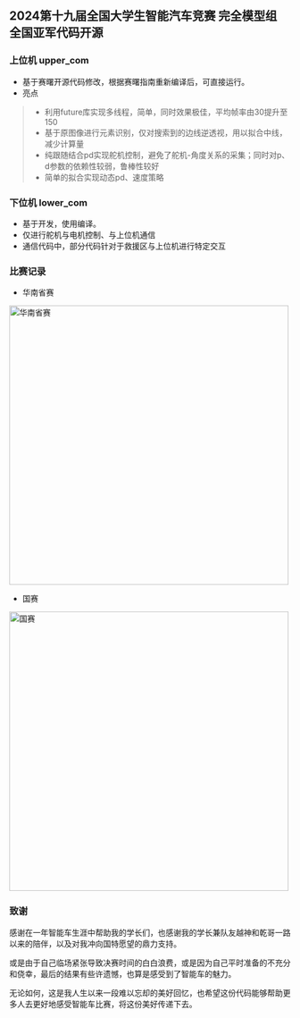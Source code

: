 ## 2024第十九届全国大学生智能汽车竞赛 完全模型组 全国亚军代码开源

### 上位机 upper_com

* 基于赛曙开源代码修改，根据赛曙指南重新编译后，可直接运行。
* 亮点

> * 利用future库实现多线程，简单，同时效果极佳，平均帧率由30提升至150
> * 基于原图像进行元素识别，仅对搜索到的边线逆透视，用以拟合中线，减少计算量
> * 纯跟随结合pd实现舵机控制，避免了舵机-角度关系的采集；同时对p、d参数的依赖性较弱，鲁棒性较好
> * 简单的拟合实现动态pd、速度策略

### 下位机 lower_com

* 基于<!--逐飞TC264c开源库-->开发，使用<!--AURIX™ Development Studio-->编译。
* 仅进行舵机与电机控制、与上位机通信
* 通信代码中，部分代码针对于救援区与上位机进行特定交互                                                                                                                                                                                                                                                                                               



### 比赛记录

* 华南省赛

<img src=".\华南省赛.gif" alt="华南省赛" width="500" height="auto">



* 国赛

<img src=".\国赛.gif" alt="国赛" width="500" height="auto">



### 致谢

​	感谢在一年智能车生涯中帮助我的学长们，也感谢我的学长兼队友越神和乾哥一路以来的陪伴，以及对我冲向国特愿望的鼎力支持。

​	或是由于自己临场紧张导致决赛时间的白白浪费，或是因为自己平时准备的不充分和侥幸，最后的结果有些许遗憾，也算是感受到了智能车的魅力。

​	无论如何，这是我人生以来一段难以忘却的美好回忆，也希望这份代码能够帮助更多人去更好地感受智能车比赛，将这份美好传递下去。
